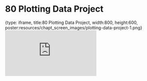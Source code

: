 # 80 Plotting Data Project
 
{type: iframe, title:80 Plotting Data Project, width:800, height:600, poster:resources/chapt_screen_images/plotting-data-project-1.png}
![](https://datatrail-jhu.github.io/DataTrail/no_toc/plotting-data-project-1.html)
 

 

